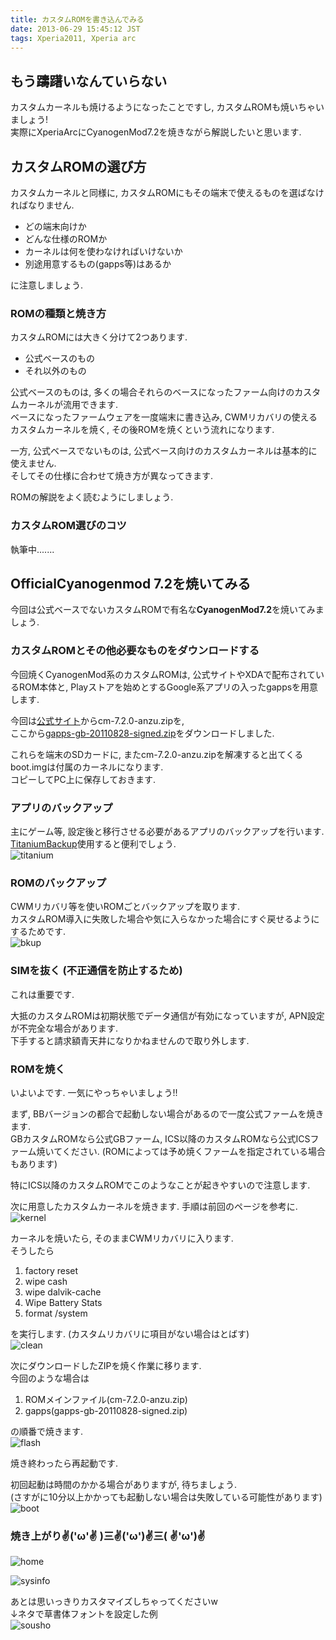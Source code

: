 ```yaml
---
title: カスタムROMを書き込んでみる
date: 2013-06-29 15:45:12 JST
tags: Xperia2011, Xperia arc
---
```


## もう躊躇いなんていらない

カスタムカーネルも焼けるようになったことですし, カスタムROMも焼いちゃいましょう!  
実際にXperiaArcにCyanogenMod7.2を焼きながら解説したいと思います.

## カスタムROMの選び方

カスタムカーネルと同様に, カスタムROMにもその端末で使えるものを選ばなければなりません.

* どの端末向けか
* どんな仕様のROMか
* カーネルは何を使わなければいけないか
* 別途用意するもの(gapps等)はあるか

に注意しましょう.

### ROMの種類と焼き方

カスタムROMには大きく分けて2つあります.

* 公式ベースのもの
* それ以外のもの

公式ベースのものは, 多くの場合それらのベースになったファーム向けのカスタムカーネルが流用できます.  
ベースになったファームウェアを一度端末に書き込み, CWMリカバリの使えるカスタムカーネルを焼く, その後ROMを焼くという流れになります.

一方, 公式ベースでないものは, 公式ベース向けのカスタムカーネルは基本的に使えません.  
そしてその仕様に合わせて焼き方が異なってきます.

ROMの解説をよく読むようにしましょう.

### カスタムROM選びのコツ

執筆中.......

## OfficialCyanogenmod 7.2を焼いてみる

今回は公式ベースでないカスタムROMで有名な**CyanogenMod7.2**を焼いてみましょう.

### カスタムROMとその他必要なものをダウンロードする

今回焼くCyanogenMod系のカスタムROMは, 公式サイトやXDAで配布されているROM本体と, Playストアを始めとするGoogle系アプリの入ったgappsを用意します.

今回は[公式サイト](カスタムカーネルを書き込んでみる)からcm-7.2.0-anzu.zipを,  
ここから[gapps-gb-20110828-signed.zip](カスタムカーネルを書き込んでみる)をダウンロードしました.

これらを端末のSDカードに, またcm-7.2.0-anzu.zipを解凍すると出てくるboot.imgは付属のカーネルになります.  
コピーしてPC上に保存しておきます.

### アプリのバックアップ

主にゲーム等, 設定後と移行させる必要があるアプリのバックアップを行います.  
[TitaniumBackup](https://play.google.com/store/apps/details?id=com.keramidas.TitaniumBackup)使用すると便利でしょう.  
![titanium](https://lh6.googleusercontent.com/-27-ErcCevCs/UjMpo6-flrI/AAAAAAAACjY/QqXMjmlp8ZI/s640/device-2013-09-14-000422.png)

### ROMのバックアップ

CWMリカバリ等を使いROMごとバックアップを取ります.  
カスタムROM導入に失敗した場合や気に入らなかった場合にすぐ戻せるようにするためです.  
![bkup](https://lh3.googleusercontent.com/-lZm7hroXGfE/UjMqehvBRTI/AAAAAAAACjk/_xawE2n_9nw/s640/IMG_0995.JPG)

### SIMを抜く (不正通信を防止するため)

これは重要です.

大抵のカスタムROMは初期状態でデータ通信が有効になっていますが, APN設定が不完全な場合があります.  
下手すると請求額青天井になりかねませんので取り外します.

### ROMを焼く

いよいよです. 一気にやっちゃいましょう!!

まず, BBバージョンの都合で起動しない場合があるので一度公式ファームを焼きます.  
GBカスタムROMなら公式GBファーム, ICS以降のカスタムROMなら公式ICSファーム焼いてください. (ROMによっては予め焼くファームを指定されている場合もあります)

特にICS以降のカスタムROMでこのようなことが起きやすいので注意します.

次に用意したカスタムカーネルを焼きます. 手順は前回のページを参考に.  
![kernel](https://lh5.googleusercontent.com/-QO3rCaPuPE0/UjMwy8AyDbI/AAAAAAAACj0/EIjKMXR95nA/s640/IMG_0997.JPG)

カーネルを焼いたら, そのままCWMリカバリに入ります.  
そうしたら

1. factory reset
2. wipe cash
3. wipe dalvik-cache
4. Wipe Battery Stats
5. format /system

を実行します. (カスタムリカバリに項目がない場合はとばす)  
![clean](https://lh5.googleusercontent.com/-W5UF5bGZxb8/UjMw19HaUhI/AAAAAAAACj8/wfRS8jhzDD8/s640/IMG_0998.JPG)

次にダウンロードしたZIPを焼く作業に移ります.  
今回のような場合は

1. ROMメインファイル(cm-7.2.0-anzu.zip)
2. gapps(gapps-gb-20110828-signed.zip)

の順番で焼きます.  
![flash](https://lh6.googleusercontent.com/-FHMx9SSpz9Q/UjMxJgQQdMI/AAAAAAAACkU/iCmC3YnVVeI/s640/IMG_1000.JPG)

焼き終わったら再起動です.

初回起動は時間のかかる場合がありますが, 待ちましょう.  
(さすがに10分以上かかっても起動しない場合は失敗している可能性があります)  
![boot](https://lh6.googleusercontent.com/-O2s0A4CafHg/UjMxEwlnOVI/AAAAAAAACkM/DMmek-d-b_s/s640/IMG_1001.JPG)

### 焼き上がり✌('ω'✌ )三✌('ω')✌三( ✌'ω')✌

![home](https://lh3.googleusercontent.com/-y_QnQXHl_Ic/UjMxN6BMrTI/AAAAAAAACkc/EFeDqPyFYm8/s640/IMG_1002.JPG)

![sysinfo](https://lh4.googleusercontent.com/-BNrf7PCGyTk/UjMzSi0imNI/AAAAAAAACkw/rL7gXEH-PDU/s640/screenshot-1379086754663.png)

あとは思いっきりカスタマイズしちゃってくださいw  
↓ネタで草書体フォントを設定した例  
![sousho](https://lh6.googleusercontent.com/-WEb9a84Ve-Y/UjMyuMUSLfI/AAAAAAAACko/Ef4bihwBvMk/s640/screenshot-1347605209424.png)

